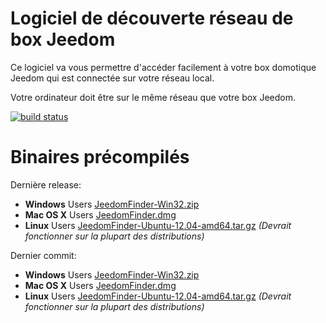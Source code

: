 Logiciel de découverte réseau de box Jeedom
===========================================

Ce logiciel va vous permettre d'accéder facilement à votre box domotique Jeedom qui est connectée sur votre réseau local.

Votre ordinateur doit être sur le même réseau que votre box Jeedom.

[![build status](https://ci.knauber.net/projects/1/status.png?ref=master)](https://ci.knauber.net/projects/1?ref=master)

Binaires précompilés
====================

Dernière release:
* __Windows__ Users [JeedomFinder-Win32.zip](http://files.knauber.net/JeedomFinder/JeedomFinder-Win32.zip)
* __Mac OS X__ Users [JeedomFinder.dmg](http://files.knauber.net/JeedomFinder/JeedomFinder.dmg)
* __Linux__ Users [JeedomFinder-Ubuntu-12.04-amd64.tar.gz](http://files.knauber.net/JeedomFinder/JeedomFinder-Ubuntu-12.04-amd64.tar.gz) _(Devrait fonctionner sur la plupart des distributions)_
 
Dernier commit:
* __Windows__ Users [JeedomFinder-Win32.zip](http://files.knauber.net/JeedomFinder/snapshots/JeedomFinder-Win32.zip)
* __Mac OS X__ Users [JeedomFinder.dmg](http://files.knauber.net/JeedomFinder/snapshots/JeedomFinder.dmg)
* __Linux__ Users [JeedomFinder-Ubuntu-12.04-amd64.tar.gz](http://files.knauber.net/JeedomFinder/snapshots/JeedomFinder-Ubuntu-12.04-amd64.tar.gz) _(Devrait fonctionner sur la plupart des distributions)_
